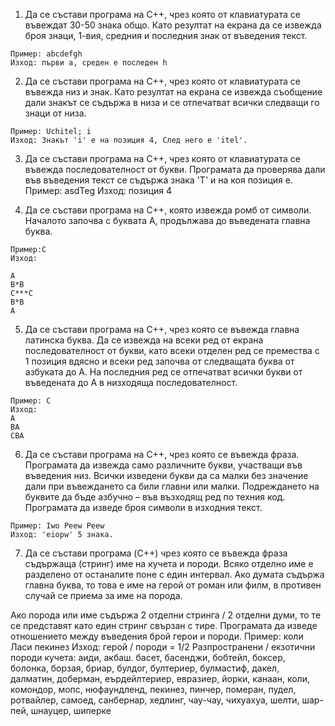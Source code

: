 1) Да се състави програма на C++, чрез която от клавиатурата се въвеждат 30-50 знака общо.
Като резултат на екрана да се извежда броя знаци, 1-вия, средния и последния знак от въведения текст.
```
Пример: abcdefgh
Изход: първи a, среден e последен h
```
2) Да се състави програма на C++, чрез която от клавиатурата се въвежда низ и знак.
Като резултат на екрана се извежда съобщение дали знакът се съдържа в низа и се отпечатват всички следващи го знаци от низа.
```
Пример: Uchitel; i
Изход: Знакът 'i' е на позиция 4, След него е 'itel'.
```
3) Да се състави програма на C++, чрез която от клавиатурата се въвежда последователност от букви.
Програмата да проверява дали във въведения текст се съдържа знака 'Т' и на коя позиция е.
Пример: asdTeg Изход: позиция 4

4) Да се състави програма на C++, която извежда ромб от символи. Началото започва с буквата A, продължава до въведената главна буква.
```
Пример:C
Изход:

A
B*B
C***C
B*B
A
```

5) Да се състави програма на C++, чрез която се въвежда главна латинска буква. Да се извежда на всеки ред от екрана последователност от букви, като всеки отделен ред се премества с 1 позиция вдясно и всеки ред започва от следващата буква от азбуката до А.
На последния ред се отпечатват всички букви от въведената до А в низходяща последователност.
```
Пример: C
Изход:
A
BA
CBA
```

6) Да се състави програма на C++, чрез която се въвежда фраза. Програмата да извежда само различните букви, участващи във въведения низ. Всички изведени букви да са малки без значение дали при въвеждането са били главни или малки. Подреждането на буквите да бъде азбучно – във възходящ ред по техния код. Програмата да изведе броя символи в изходния текст.
```
Пример: Iwo Peew Peew
Изход: 'eiopw' 5 знака.
```

7) Да се състави програма (C++) чрез която се въвежда фраза съдържаща (стринг) име на кучета и породи. Всяко отделно име е разделено от останалите поне с един интервал.
Ако думата съдържа главна буква, то това е име на герой от роман или филм, в противен случай се приема за име на порода.

Ако порода или име съдържа 2 отделни стринга / 2 отделни думи, то те се представят като един стринг свързан с тире.
Програмата да изведе отношението между въведения брой герои и породи.
Пример: коли Ласи пекинез Изход: герой / породи = 1/2
Разпространени / екзотични породи кучета: аиди, акбаш. басет, басенджи, бобтейл, боксер, болонка, борзая, бриар, булдог, бултериер, булмастиф, дакел, далматин, доберман, еърдейлтериер, евразиер, йорки, канаан, коли, комондор, мопс, нюфаундленд, пекинез, пинчер, померан, пудел, ротвайлер, самоед, санбернар, хедлинг, чау-чау, чихуахуа, шeлти, шар-пей, шнауцер, шиперке